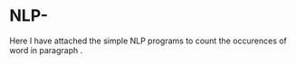 # NLP-
Here I have attached the simple NLP programs to count the occurences of word in paragraph . 
